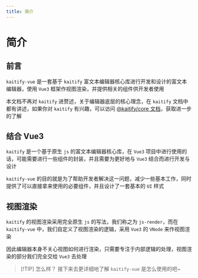 ```yaml
---
title: 简介
---
```


# 简介

## 前言

`kaitify-vue` 是一套基于 `kaitify` 富文本编辑器核心库进行开发和设计的富文本编辑器，使用 `Vue3` 框架作视图渲染，并提供相关的组件供开发者使用

本文档不再对 `kaitify` 进赘述，关于编辑器底层的核心理念，在 `kaitify` 文档中都有讲述，如果你对 `kaitify` 有兴趣，可以访问 [@kaitify/core 文档](https://www.so-better.cn/@kaitify/core/)，获取进一步的了解

## 结合 Vue3

`kaitify` 是一个基于原生 `js` 的富文本编辑器核心库，在 `Vue3` 项目中进行使用的话，可能需要进行一些组件的封装，并且需要为更好地与 `Vue3` 结合而进行开发与设计

`kaitify-vue` 的目的就是为了帮助开发者解决这一问题，减少一些基本工作，同时提供了可以直接拿来使用的必要组件，并且设计了一套基本的 `UI` 样式

## 视图渲染

`kaitify` 的视图渲染采用完全原生 `js` 的写法，我们称之为 `js-render`，而在 `kaitify-vue` 中，我们自定义了视图渲染的逻辑，采用 `Vue3` 的 `VNode` 来作视图渲染

因此编辑器本身不关心视图如何进行渲染，只需要专注于内部逻辑的处理，视图渲染的部分我们完全交给 `Vue3` 去处理

> [!TIP] 怎么样？
> 接下来去更详细地了解 `kaitify-vue` 是怎么使用的吧~
